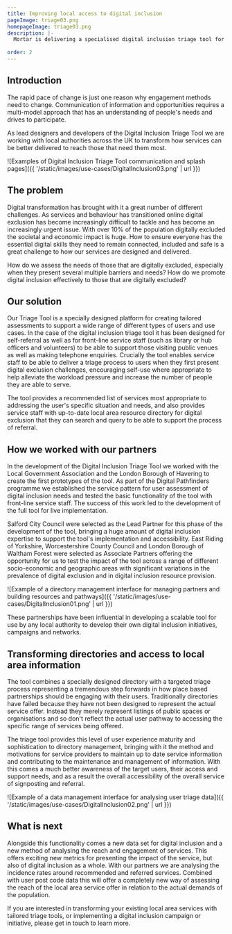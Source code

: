 ```yaml
---
title: Improving local access to digital inclusion
pageImage: triage03.png
homepageImage: triage03.png
description: |-
  Mortar is delivering a specialised digital inclusion triage tool for local authorities and place based partnerships. The triage tool assesses user needs and utilises Mortar's Global API System to deliver digital inclusion signposting, campaigns, and service provider networks across the UK.
 
order: 2
---
```


Introduction
---------------------------------------------------------------------------------------------------------------------------------
The rapid pace of change is just one reason why engagement methods need to change. Communication of information and opportunities requires a multi-model approach that has an understanding of people's needs and drives to participate. 

As lead designers and developers of the Digital Inclusion Triage Tool we are working with local authorities across the UK to transform how services can be better delivered to reach those that need them most. 

![Examples of Digital Inclusion Triage Tool communication and splash pages]({{ '/static/images/use-cases/DigitalInclusion03.png' | url }})

The problem
---------------------------------------------------------------------------------------------------------------------------------
Digital transformation has brought with it a great number of different challenges. As services and behaviour has transitioned online digital exclusion has become increasingly difficult to tackle and has become an increasingly urgent issue. With over 10% of the population digitally excluded the societal and economic impact is huge. How to ensure everyone has the essential digital skills they need to remain connected, included and safe is a great challenge to how our services are designed and delivered.

How do we assess the needs of those that are digitally excluded, especially when they present several multiple barriers and needs? How do we promote digital inclusion effectively to those that are digitally excluded? 

Our solution
---------------------------------------------------------------------------------------------------------------------------------
Our Triage Tool is a specially designed platform for creating tailored assessments to support a wide range of different types of users and use cases. In the case of the digital inclusion triage tool it has been designed for self-referral as well as for front-line service staff (such as library or hub officers and volunteers) to be able to support those visiting public venues as well as making telephone enquiries. Crucially the tool enables service staff to be able to deliver a triage process to users when they first present digital exclusion challenges, encouraging self-use where appropriate to help alleviate the workload pressure and increase the number of people they are able to serve. 

The tool provides a recommended list of services most appropriate to addressing the user's specific situation and needs, and also provides service staff with up-to-date local area resource directory for digital exclusion that they can search and query to be able to support the process of referral. 

How we worked with our partners
---------------------------------------------------------------------------------------------------------------------------------

In the development of the Digital Inclusion Triage Tool we worked with the Local Government Association and the London Borough of Havering to create the first prototypes of the tool. As part of the Digital Pathfinders programme we established the service pattern for user assessment of digital inclusion needs and tested the basic functionality of the tool with front-line service staff. The success of this work led to the development of the full tool for live implementation. 

Salford City Council were selected as the Lead Partner for this phase of the development of the tool, bringing a huge amount of digital inclusion expertise to support the tool's implementation and accessibility. East Riding of Yorkshire, Worcestershire County Council and London Borough of Waltham Forest were selected as Associate Partners offering the opportunity for us to test the impact of the tool across a range of different socio-economic and geographic areas with significant variations in the prevalence of digital exclusion and in digital inclusion resource provision. 

![Example of a directory management interface for managing partners and building resources and pathways]({{ '/static/images/use-cases/DigitalInclusion01.png' | url }})
   
These partnerships have been influential in developing a scalable tool for use by any local authority to develop their own digital inclusion initiatives, campaigns and networks. 

Transforming directories and access to local area information
---------------------------------------------------------------------------------------------------------------------------------
The tool combines a specially designed directory with a targeted triage process representing a tremendous step forwards in how place based partnerships should be engaging with their users. Traditionally directories have failed because they have not been designed to represent the actual service offer. Instead they merely represent listings of public spaces or organisations and so don't reflect the actual user pathway to accessing the specific range of services being offered. 

The triage tool provides this level of user experience maturity and sophistication to directory management, bringing with it the method and motivations for service providers to maintain up to date service information and contributing to the maintenance and management of information. With this comes a much better awareness of the target users, their access and support needs, and as a result the overall accessibility of the overall service of signposting and referral.

![Example of a data management interface for analysing user triage data]({{ '/static/images/use-cases/DigitalInclusion02.png' | url }})

What is next
---------------------------------------------------------------------------------------------------------------------------------
Alongside this functionality comes a new data set for digital inclusion and a new method of analysing the reach and engagement of services. This offers exciting new metrics for presenting the impact of the service, but also of digital inclusion as a whole. With our partners we are analysing the incidence rates around recommended and referred services. Combined with user post code data this will offer a completely new way of assessing the reach of the local area service offer in relation to the actual demands of the population. 

If you are interested in transforming your existing local area services with tailored triage tools, or implementing a digital inclusion campaign or initiative, please get in touch to learn more. 
